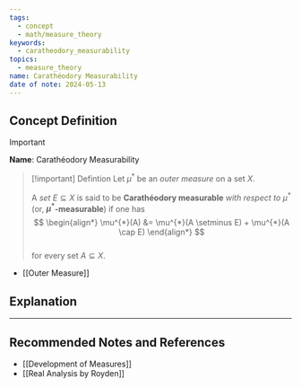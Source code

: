 ```yaml
---
tags:
  - concept
  - math/measure_theory
keywords:
  - caratheodory_measurability
topics:
  - measure_theory
name: Carathéodory Measurability
date of note: 2024-05-13
---
```


## Concept Definition

>[!important]
>**Name**:  Carathéodory Measurability


>[!important] Defintion
> Let $\mu^{*}$ be an *outer measure* on a set $X$. 
> 
> A *set* $E \subseteq X$ is said to be **Carathéodory measurable** _with respect to $\mu^{*}$_ (or, __$\mu^{*}$-measurable__) if one has
>$$ 
> \begin{align*}
> \mu^{*}(A) &= \mu^{*}(A \setminus E) + \mu^{*}(A \cap E)
> \end{align*}
>$$  
>for every set $A \subseteq X$.

- [[Outer Measure]]

## Explanation






-----------
##  Recommended Notes and References

- [[Development of Measures]]
- [[Real Analysis by Royden]]
